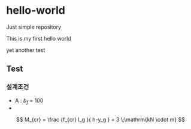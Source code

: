 # hello-world
Just simple repository

This is my first hello world

yet another test

## Test

### 설계조건
* A : $b_f$ = 100
*

$$ M_{cr} = \frac {f_{cr} I_g  }{ h-y_g } = 3 \;\mathrm{kN \cdot m} $$

